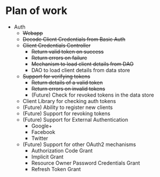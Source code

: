 # Plan of work

* Auth
  * ~~Webapp~~
  * ~~Decode Client Credentials from Basic Auth~~
  * ~~Client Credentials Controller~~
    * ~~Return valid token on success~~
    * ~~Return errors on failure~~
    * ~~Mechanism to load client details from DAO~~
    * DAO to load client details from data store
  * ~~Support for verifying tokens~~
    * ~~Return details of a valid token~~
    * ~~Return errors on invalid tokens~~
    * (Future) Check for revoked tokens in the data store
  * Client Library for checking auth tokens
  * (Future) Ability to register new clients
  * (Future) Support for revoking tokens
  * (Future) Support for External Authentication
    * Google+
    * Facebook
    * Twitter
  * (Future) Support for other OAuth2 mechanisms
    * Authorization Code Grant
    * Implicit Grant
    * Resource Owner Password Credentials Grant
    * Refresh Token Grant
